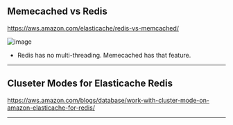 

## Memecached vs Redis

https://aws.amazon.com/elasticache/redis-vs-memcached/

![image](https://user-images.githubusercontent.com/22568316/102699237-3f5f0080-4211-11eb-9d59-33e94776104f.png)

- Redis has no multi-threading. Memecached has that feature.



----

## Cluseter Modes for Elasticache Redis

https://aws.amazon.com/blogs/database/work-with-cluster-mode-on-amazon-elasticache-for-redis/

---
